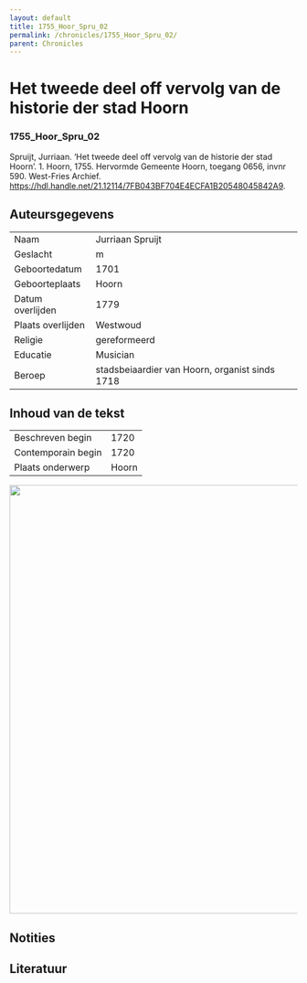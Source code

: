 ```yaml
---
layout: default
title: 1755_Hoor_Spru_02
permalink: /chronicles/1755_Hoor_Spru_02/
parent: Chronicles
--- 
```



# Het tweede deel off vervolg van de historie der stad Hoorn 

### 1755_Hoor_Spru_02 

Spruijt, Jurriaan. ‘Het tweede deel off vervolg van de historie der stad Hoorn’. 1. Hoorn, 1755. Hervormde Gemeente Hoorn, toegang 0656, invnr 590. West-Fries Archief. https://hdl.handle.net/21.12114/7FB043BF704E4ECFA1B20548045842A9. 

## Auteursgegevens 

| | | 
| --------------- | --------------- | 
| Naam | Jurriaan Spruijt | 
| Geslacht | m | 
| Geboortedatum | 1701 | 
| Geboorteplaats | Hoorn | 
| Datum overlijden | 1779 | 
| Plaats overlijden | Westwoud | 
| Religie | gereformeerd | 
| Educatie | Musician | 
| Beroep | stadsbeiaardier van Hoorn, organist sinds 1718 | 

## Inhoud van de tekst 

| | | 
| --------------- | --------------- | 
| Beschreven begin | 1720 | 
| Contemporain begin | 1720 | 
| Plaats onderwerp | Hoorn | 

[<img src="..\..\barplots_chronicles\1755_Hoor_Spru_02.jpg" width="750"/>](..\..\barplots_chronicles\1755_Hoor_Spru_02.jpg) 

## Notities 

## Literatuur 

